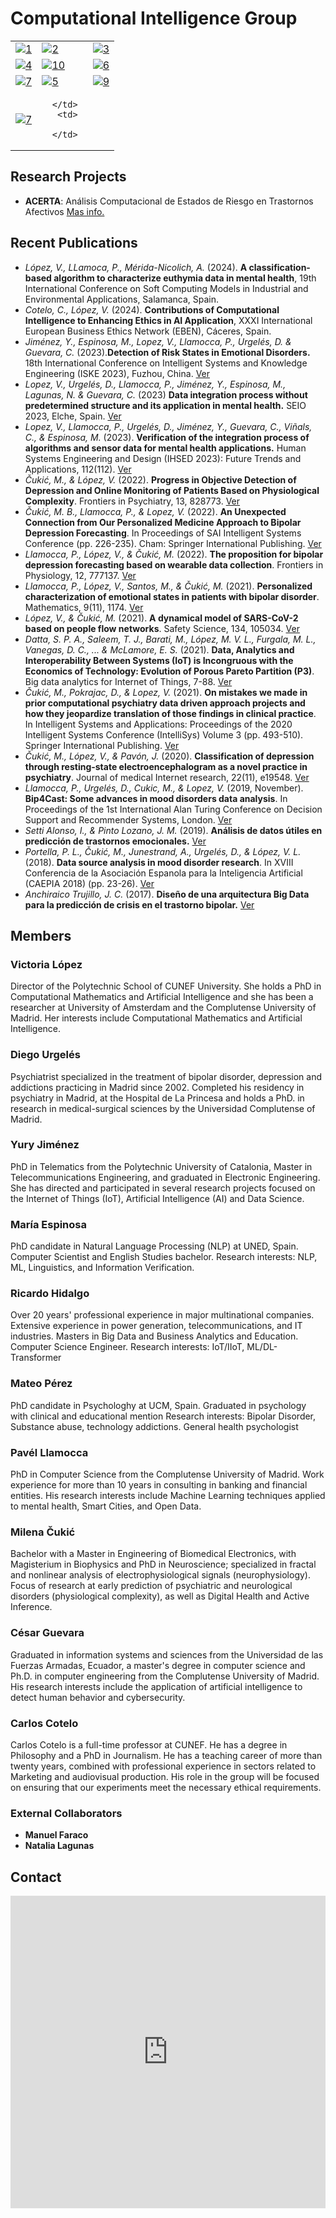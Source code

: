 # Computational Intelligence Group

<table>
   <tr>
      <td>
         <a href="#victoria-lópez"><img src="/computational_intelligence/assets/img/Victoria.jpg"  alt="1" ></a>
      </td>
      <td>
         <a href="#diego-urgelés"><img src="/computational_intelligence/assets/img/diego.jpg"  alt="2" ></a>
      </td>
     <td>
        <a href="#yury-jiménez"><img src="/computational_intelligence/assets/img/yury.jpg"  alt="3" ></a>
      </td>
   </tr>
   <tr>
      <td>
         <a href="#maría-espinosa"><img src="/computational_intelligence/assets/img/María.jpg"  alt="4" ></a>
      </td>
     <td>
            <a href="#milena-čukić"><img src="/computational_intelligence/assets/img/milena.jpg"  alt="10"></a>
      </td>
      <td>
            <a href="#mateo-pérez"><img src="/computational_intelligence/assets/img/Mat.jpg"  alt="6" ></a>
      </td>
   </tr>
    <tr>
      <td>
            <a href="#pavél-llamocca"><img src="/computational_intelligence/assets/img/pavel.jpg"  alt="7"></a>
      </td>
         <td>
            <a href="#ricardo-hidalgo"><img src="/computational_intelligence/assets/img/Ricardo.jpg"  alt="5"></a>
      </td>
       <td>
            <a href="#césar-guevara"> <img src="/computational_intelligence/assets/img/Cesar.jpg"  alt="9"></a>
      </td>
   </tr>
       <tr>
      <td>
            <a href="#carlos-cotelo"><img src="/computational_intelligence/assets/img/carlos.jpg"  alt="7"></a>
      </td>
         <td>
            
      </td>
       <td>
            
      </td>
   </tr>
</table>


## Research Projects

- **ACERTA**: Análisis Computacional de Estados de Riesgo en Trastornos Afectivos [Mas info.](https://www.innovaspain.com/acerta-salud-mental-bipolar-ia-cunef-universidad-diego-urgeles/)

## Recent Publications
- *López, V., LLamoca, P., Mérida-Nicolich, A.* (2024). **A classification-based algorithm to characterize euthymia data in mental health**, 19th International Conference on Soft Computing Models in Industrial and Environmental Applications, Salamanca, Spain.
- *Cotelo, C., López, V.* (2024). **Contributions of Computational Intelligence to Enhancing Ethics in AI Application**, XXXI International European Business Ethics Network (EBEN), Cáceres, Spain.
- *Jiménez, Y., Espinosa, M., Lopez, V., Llamocca, P., Urgelés, D. & Guevara, C.* (2023).**Detection of Risk States in Emotional Disorders.** 18th International Conference on Intelligent Systems and Knowledge Engineering (ISKE 2023), Fuzhou, China.
[Ver](https://cunefedu-my.sharepoint.com/:b:/g/personal/victoria_lopez_cunef_edu/EZZx1TbPBSJDrfYPcU00QoUB2jTArZoI_2vl70rhwyEIDw?e=NaCHUV)
- *Lopez, V., Urgelés, D., Llamocca, P., Jiménez, Y., Espinosa, M., Lagunas, N. & Guevara, C.* (2023) **Data integration process without predetermined structure and its application in mental health.** SEIO 2023, Elche, Spain.
[Ver](https://cunefedu-my.sharepoint.com/:b:/g/personal/victoria_lopez_cunef_edu/EUrFcTUvX5RBqbjtuvXpQk0Bc9EzwaJ9yNqiCv1JKVMHIA?e=BO4wgk)
- *Lopez, V., Llamocca, P., Urgelés, D., Jiménez, Y., Guevara, C., Viñals, C., & Espinosa, M.* (2023). **Verification of the integration process of algorithms and sensor data for mental health applications.** Human Systems Engineering and Design (IHSED 2023): Future Trends and Applications, 112(112).
[Ver](https://cunefedu-my.sharepoint.com/:b:/g/personal/victoria_lopez_cunef_edu/EfGj2pciGetPvmW7Imbzn4gBwd53WoqiN9TPO96nRCDZTQ?e=5APnMo)
- *Čukić, M., & López, V.* (2022). **Progress in Objective Detection of Depression and Online Monitoring of Patients Based on Physiological Complexity**. Frontiers in Psychiatry, 13, 828773.
[Ver](https://cunefedu-my.sharepoint.com/:b:/g/personal/victoria_lopez_cunef_edu/EZvRmerVlp1Do29eYGXredwB0w4sEbS_UYEHNbcPTn5Qkw?e=mOZPBb)
- *Čukić, M. B., Llamocca, P., & Lopez, V.* (2022). **An Unexpected Connection from Our Personalized Medicine Approach to Bipolar Depression Forecasting**. In Proceedings of SAI Intelligent Systems Conference (pp. 226-235). Cham: Springer International Publishing.
[Ver](https://www.dora.lib4ri.ch/empa/islandora/object/empa%3A34449/datastream/PDF2/%C4%8Cuki%C4%87-2023-An_unexpected_connection_from_our-%28accepted_version%29.pdf)
-  *Llamocca, P., López, V., & Čukić, M.* (2022). **The proposition for bipolar depression forecasting based on wearable data collection**. Frontiers in Physiology, 12, 777137.
[Ver](https://cunefedu-my.sharepoint.com/:b:/g/personal/victoria_lopez_cunef_edu/EZvRmerVlp1Do29eYGXredwB0w4sEbS_UYEHNbcPTn5Qkw?e=BKXytY)
-  *Llamocca, P., López, V., Santos, M., & Čukić, M.* (2021). **Personalized characterization of emotional states in patients with bipolar disorder**. Mathematics, 9(11), 1174.
[Ver](https://cunefedu-my.sharepoint.com/:b:/g/personal/victoria_lopez_cunef_edu/ET9lctALIWpKvfUiZmlf3UEBDUv0DXc9m85qLNqhpL5DWA?e=j6avl2)
-  *López, V., & Čukić, M.* (2021). **A dynamical model of SARS-CoV-2 based on people flow networks**. Safety Science, 134, 105034.
[Ver](https://cunefedu-my.sharepoint.com/:b:/g/personal/victoria_lopez_cunef_edu/EenHodb3chJGrEsoRDyo8lkBVyI4akfBFYC185IINKalAA?e=fq9GfC)
- *Datta, S. P. A., Saleem, T. J., Barati, M., López, M. V. L., Furgala, M. L., Vanegas, D. C., ... & McLamore, E. S.* (2021). **Data, Analytics and Interoperability Between Systems (IoT) is Incongruous with the Economics of Technology: Evolution of Porous Pareto Partition (P3)**. Big data analytics for Internet of Things, 7-88.
[Ver](https://cunefedu-my.sharepoint.com/:b:/g/personal/victoria_lopez_cunef_edu/EfSF1go6TmdPk4-5cKbvMVQBg-rfma1od8QBg1b-x6Dcwg?e=PvUahA)
- *Čukić, M., Pokrajac, D., & Lopez, V.* (2021). **On mistakes we made in prior computational psychiatry data driven approach projects and how they jeopardize translation of those findings in clinical practice**. In Intelligent Systems and Applications: Proceedings of the 2020 Intelligent Systems Conference (IntelliSys) Volume 3 (pp. 493-510). Springer International Publishing.
[Ver](https://link.springer.com/chapter/10.1007/978-3-030-55190-2_37)
- *Čukić, M., López, V., & Pavón, J.* (2020). **Classification of depression through resting-state electroencephalogram as a novel practice in psychiatry**. Journal of medical Internet research, 22(11), e19548.
[Ver](https://cunefedu-my.sharepoint.com/:b:/g/personal/victoria_lopez_cunef_edu/EbvtKu3f80BLk5dfSHKNWe8BUs4_jgHux76ARQYETrzT1A?e=LSjvF9)
- *Llamocca, P., Urgelés, D., Cukic, M., & Lopez, V.* (2019, November). **Bip4Cast: Some advances in mood disorders data analysis**. In Proceedings of the 1st International Alan Turing Conference on Decision Support and Recommender Systems, London.
[Ver](https://bpb-eu-w2.wpmucdn.com/blogs.bristol.ac.uk/dist/8/471/files/2020/01/DSRS-Turing_19.pdf#page=12)
- *Setti Alonso, I., & Pinto Lozano, J. M.* (2019). **Análisis de datos útiles en predicción de trastornos emocionales.**
[Ver](https://docta.ucm.es/rest/api/core/bitstreams/edd9a587-a734-49dc-9bd9-a86402e6f022/content)
- *Portella, P. L., Čukić, M., Junestrand, A., Urgelés, D., & López, V. L.* (2018). **Data source analysis in mood disorder research**. In XVIII Conferencia de la Asociación Espanola para la Inteligencia Artificial (CAEPIA 2018) (pp. 23-26).
[Ver](https://sci2s.ugr.es/caepia18/proceedings/docs/CAEPIA2018_paper_84.pdf)
- *Anchiraico Trujillo, J. C.* (2017). **Diseño de una arquitectura Big Data para la predicción de crisis en el trastorno bipolar.**
[Ver](https://docta.ucm.es/rest/api/core/bitstreams/edd9a587-a734-49dc-9bd9-a86402e6f022/content)

## Members

### Victoria López
Director of the Polytechnic School of CUNEF University. She holds a PhD in Computational Mathematics and Artificial Intelligence and she has been a researcher at University of Amsterdam and the Complutense University of Madrid. Her interests include Computational Mathematics and Artificial Intelligence.

### Diego Urgelés
Psychiatrist specialized in the treatment of bipolar disorder, depression and addictions practicing in Madrid since 2002. Completed his residency in psychiatry in Madrid, at the Hospital de La Princesa and holds a PhD. in research in medical-surgical sciences by the Universidad Complutense of Madrid.

### Yury Jiménez
PhD in Telematics from the Polytechnic University of Catalonia, Master in Telecommunications Engineering, and graduated in Electronic Engineering. She has directed and participated in several research projects focused on the Internet of Things (IoT), Artificial Intelligence (AI) and Data Science.

### María Espinosa
PhD candidate in Natural Language Processing (NLP) at UNED, Spain. 
Computer Scientist and English Studies bachelor. 
Research interests: NLP, ML, Linguistics, and Information Verification. 

### Ricardo Hidalgo
Over 20 years' professional experience in major multinational companies. Extensive experience in power generation, telecommunications, and IT industries.
Masters in Big Data and Business Analytics and Education. Computer Science Engineer. 
Research interests: IoT/IIoT, ML/DL-Transformer  

### Mateo Pérez
PhD candidate in Psychologhy at UCM, Spain.
Graduated in psychology with clinical and educational mention
Research interests: Bipolar Disorder, Substance abuse, technology addictions.
General health psychologist 

### Pavél Llamocca
PhD in Computer Science from the Complutense University of Madrid. Work experience for more than 10 years in consulting in banking and financial entities. His research interests include Machine Learning techniques applied to mental health, Smart Cities, and Open Data.

### Milena Čukić
Bachelor with a Master in Engineering of Biomedical Electronics, with Magisterium in Biophysics and PhD in Neuroscience; specialized in fractal and nonlinear analysis of electrophysiological signals (neurophysiology). Focus of research at early prediction of psychiatric and neurological disorders (physiological complexity), as well as Digital Health and Active Inference.

### César Guevara
Graduated in information systems and sciences from the Universidad de las Fuerzas Armadas, Ecuador, a master's degree in computer science and Ph.D. in computer engineering from the Complutense University of Madrid. His research interests include the application of artificial intelligence to detect human behavior and cybersecurity.

### Carlos Cotelo
Carlos Cotelo is a full-time professor at CUNEF. He has a degree in Philosophy and a PhD in Journalism. He has a teaching career of more than twenty years, combined with professional experience in sectors related to Marketing and audiovisual production. His role in the group will be focused on ensuring that our experiments meet the necessary ethical requirements.

### External Collaborators

- **Manuel Faraco**
- **Natalia Lagunas**

## Contact 
<iframe width="640px" height="500px" src="https://forms.office.com/Pages/ResponsePage.aspx?id=vxt2_GMXIUaHfKsXWQl1U411tl2JZOJFg2PfudUPv41UMkdCNVZaWFRNNk8wN0NGV09NSzdBVFNJVy4u&embed=true" frameborder="0" marginwidth="0" marginheight="0" style="border: none; max-width:100%; max-height:100vh" allowfullscreen webkitallowfullscreen mozallowfullscreen msallowfullscreen> </iframe>

